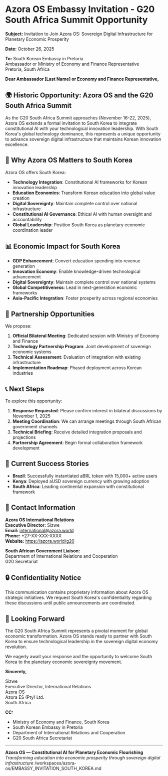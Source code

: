 # Azora OS Embassy Invitation - G20 South Africa Summit Opportunity

**Subject:** Invitation to Join Azora OS: Sovereign Digital Infrastructure for Planetary Economic Prosperity

**Date:** October 26, 2025

**To:** South Korean Embassy in Pretoria  
Ambassador or Ministry of Economy and Finance Representative  
Pretoria, South Africa

**Dear Ambassador [Last Name] or Economy and Finance Representative,**

## 🌍 Historic Opportunity: Azora OS and the G20 South Africa Summit

As the G20 South Africa Summit approaches (November 16-22, 2025), Azora OS extends a formal invitation to South Korea to integrate constitutional AI with your technological innovation leadership. With South Korea's global technology dominance, this represents a unique opportunity to advance sovereign digital infrastructure that maintains Korean innovation excellence.

## 🎯 Why Azora OS Matters to South Korea

Azora OS offers South Korea:

- **Technology Integration**: Constitutional AI frameworks for Korean innovation leadership
- **Education Economics**: Transform Korean education into global value creation
- **Digital Sovereignty**: Maintain complete control over national infrastructure
- **Constitutional AI Governance**: Ethical AI with human oversight and accountability
- **Global Leadership**: Position South Korea as planetary economic coordination leader

## 📊 Economic Impact for South Korea

- **GDP Enhancement**: Convert education spending into revenue generation
- **Innovation Economy**: Enable knowledge-driven technological advancement
- **Digital Sovereignty**: Maintain complete control over national systems
- **Global Competitiveness**: Lead in next-generation economic frameworks
- **Asia-Pacific Integration**: Foster prosperity across regional economies

## 🤝 Partnership Opportunities

We propose:

1. **Official Bilateral Meeting**: Dedicated session with Ministry of Economy and Finance
2. **Technology Partnership Program**: Joint development of sovereign economic systems
3. **Technical Assessment**: Evaluation of integration with existing infrastructure
4. **Implementation Roadmap**: Phased deployment across Korean industries

## 📞 Next Steps

To explore this opportunity:

1. **Response Requested**: Please confirm interest in bilateral discussions by November 1, 2025
2. **Meeting Coordination**: We can arrange meetings through South African government channels
3. **Technical Briefing**: Receive detailed integration proposals and projections
4. **Partnership Agreement**: Begin formal collaboration framework development

## 🌟 Current Success Stories

- **Brazil**: Successfully instantiated aBRL token with 15,000+ active users
- **Kenya**: Deployed aUSD sovereign currency with growing adoption
- **South Africa**: Leading continental expansion with constitutional framework

## 📧 Contact Information

**Azora OS International Relations**  
**Executive Director:** Sizwe  
**Email:** international@azora.world  
**Phone:** +27-XX-XXX-XXXX  
**Website:** https://azora.world/g20

**South African Government Liaison:**  
Department of International Relations and Cooperation  
G20 Secretariat  

## 🔒 Confidentiality Notice

This communication contains proprietary information about Azora OS strategic initiatives. We request South Korea's confidentiality regarding these discussions until public announcements are coordinated.

## 🙏 Looking Forward

The G20 South Africa Summit represents a pivotal moment for global economic transformation. Azora OS stands ready to partner with South Korea to ensure technological leadership in the sovereign digital economy revolution.

We eagerly await your response and the opportunity to welcome South Korea to the planetary economic sovereignty movement.

**Sincerely,**  

Sizwe  
Executive Director, International Relations  
Azora OS  
Azora ES (Pty) Ltd.  
South Africa  

**CC:**  
- Ministry of Economy and Finance, South Korea  
- South Korean Embassy in Pretoria  
- Department of International Relations and Cooperation  
- G20 South Africa Secretariat  

---

**Azora OS — Constitutional AI for Planetary Economic Flourishing**  
*Transforming education into economic prosperity through sovereign digital infrastructure*</content>
<parameter name="filePath">/workspaces/azora-os/EMBASSY_INVITATION_SOUTH_KOREA.md
